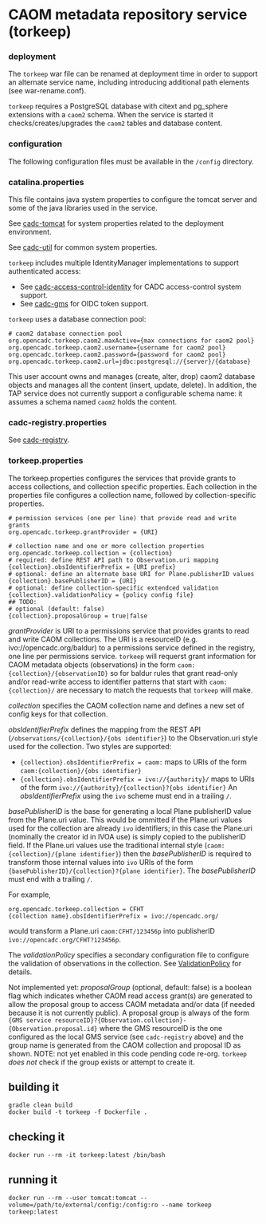# CAOM metadata repository service (torkeep)


### deployment
The `torkeep` war file can be renamed at deployment time in order to support an alternate service name, 
including introducing additional path elements (see war-rename.conf).

`torkeep` requires a PostgreSQL database with citext and pg_sphere extensions with a `caom2` schema.
When the service is started it checks/creates/upgrades the `caom2` tables and database content.


### configuration
The following configuration files must be available in the `/config` directory.


### catalina.properties
This file contains java system properties to configure the tomcat server and some of the java libraries used in the service.

See <a href="https://github.com/opencadc/docker-base/tree/master/cadc-tomcat">cadc-tomcat</a>
for system properties related to the deployment environment.

See <a href="https://github.com/opencadc/core/tree/master/cadc-util">cadc-util</a> for common system properties.

`torkeep` includes multiple IdentityManager implementations to support authenticated access:
- See <a href="https://github.com/opencadc/ac/tree/master/cadc-access-control-identity">cadc-access-control-identity</a> for CADC access-control system support.
- See <a href="https://github.com/opencadc/ac/tree/master/cadc-gms">cadc-gms</a> for OIDC token support.

`torkeep` uses a database connection pool:
```
# caom2 database connection pool
org.opencadc.torkeep.caom2.maxActive={max connections for caom2 pool}
org.opencadc.torkeep.caom2.username={username for caom2 pool}
org.opencadc.torkeep.caom2.password={password for caom2 pool}
org.opencadc.torkeep.caom2.url=jdbc:postgresql://{server}/{database}
```

This user account owns and manages (create, alter, drop) caom2 database objects and manages all the content (insert, update, delete).
In addition, the TAP service does not currently support a configurable schema name: it assumes a schema named `caom2` holds the content.


### cadc-registry.properties

See <a href="https://github.com/opencadc/reg/tree/master/cadc-registry">cadc-registry</a>.


### torkeep.properties
The torkeep.properties configures the services that provide grants to access collections, and collection specific properties.
Each collection in the properties file configures a collection name, followed by collection-specific properties.

```
# permission services (one per line) that provide read and write grants
org.opencadc.torkeep.grantProvider = {URI}

# collection name and one or more collection properties
org.opencadc.torkeep.collection = {collection}
# required: define REST API path to Observation.uri mapping
{collection}.obsIdentifierPrefix = {URI prefix}
# optional: define an alternate base URI for Plane.publisherID values
{collection}.basePublisherID = {URI}
# optional: define collection-specific extendced validation
{collection}.validationPolicy = {policy config file}
## TODO:
# optional (default: false)
{collection}.proposalGroup = true|false
```
_grantProvider_ is URI to a permissions service that provides grants to read and write CAOM collections.
The URI is a resourceID (e.g. ivo://opencadc.org/baldur) to a permissions service defined in the registry, 
one line per permissions service. `torkeep` will requerst grant information for CAOM metadata objects 
(observations) in the form `caom:{collection}/{observationID}` so for baldur rules that grant read-only and/or
read-write access to identifier patterns that start with `caom:{collection}/` are necessary to match the
requests that `torkeep` will make.

_collection_ specifies the CAOM collection name and defines a new set of config keys for that collection.

_obsIdentifierPrefix_ defines the mapping from the REST API (`/observations/{collection}/{obs identifier}`) to
the Observation.uri style used for the collection. Two styles are supported:
* `{collection}.obsIdentifierPrefix = caom:` maps to URIs of the form `caom:{collection}/{obs identifier}`
* `{collection}.obsIdentifierPrefix = ivo://{authority}/` maps to URIs of the form `ivo://{authority}/{collection}?{obs identifier}`
An _obsIdentifierPrefix_ using the `ivo` scheme must end in a trailing `/`.

_basePublisherID_ is the base for generating a local Plane publisherID value from the Plane.uri value. This would be
ommitted if the Plane.uri values used for the collection are already `ivo` identifiers; in this case the Plane.uri 
(nominally the creator id in IVOA use) is simply copied to the publisherID field. If the Plane.uri values use the traditional internal style (`caom:{collection}/{plane identifier}`) then the _basePublisherID_ is required to transform
those internal values into `ivo` URIs of the form `{basePublisherID}/{collection}?{plane identifier}`. The _basePublisherID_
must end with a trailing `/`.

For example,
```
org.opencadc.torkeep.collection = CFHT
{collection name}.obsIdentifierPrefix = ivo://opencadc.org/
```
would transform a Plane.uri `caom:CFHT/123456p` into publisherID `ivo://opencadc.org/CFHT?123456p`.

The _validationPolicy_ specifies a secondary configuration file to configure the validation of observations in the
collection. See [ValidationPolicy](ValidationPolicy.md) for details.

Not implemented yet: _proposalGroup_ (optional, default: false) is a boolean flag which indicates whether CAOM 
read access grant(s) are generated to allow the proposal group to access CAOM metadata and/or data (if needed 
because it is not currently public). A proposal group is always of the form `{GMS service resourceID}?{Observation.collection}-{Observation.proposal.id}` where the GMS resourceID is the one configured as the local GMS service (see `cadc-registry` above) and the group name is generated from the CAOM collection and proposal ID as shown.
NOTE: not yet enabled in this code pending code re-org. `torkeep` *does not* check if the group exists or attempt to
create it.

## building it
```
gradle clean build
docker build -t torkeep -f Dockerfile .
```

## checking it
```
docker run --rm -it torkeep:latest /bin/bash
```

## running it
```
docker run --rm --user tomcat:tomcat --volume=/path/to/external/config:/config:ro --name torkeep torkeep:latest
```
